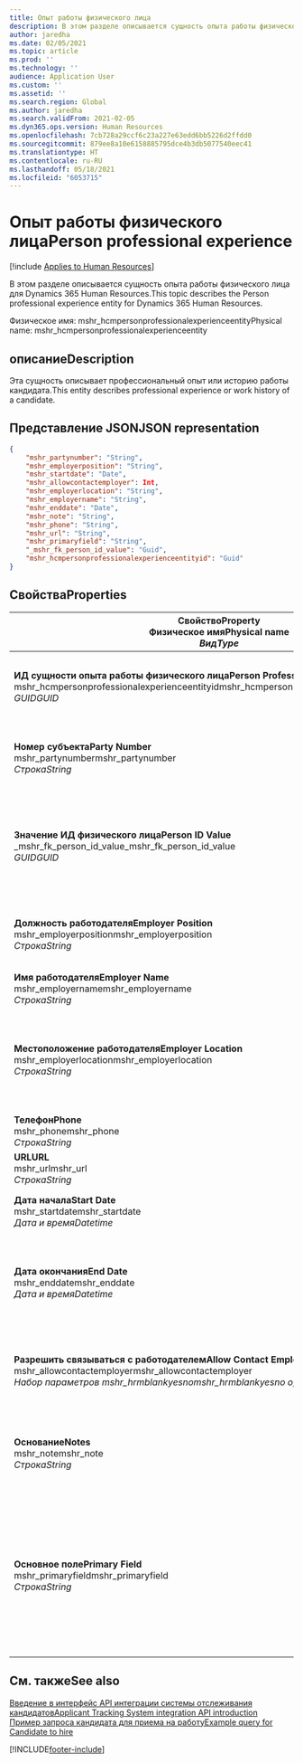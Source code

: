 ```yaml
---
title: Опыт работы физического лица
description: В этом разделе описывается сущность опыта работы физического лица для Dynamics 365 Human Resources.
author: jaredha
ms.date: 02/05/2021
ms.topic: article
ms.prod: ''
ms.technology: ''
audience: Application User
ms.custom: ''
ms.assetid: ''
ms.search.region: Global
ms.author: jaredha
ms.search.validFrom: 2021-02-05
ms.dyn365.ops.version: Human Resources
ms.openlocfilehash: 7cb728a29ccf6c23a227e63edd6bb5226d2ffdd0
ms.sourcegitcommit: 879ee8a10e6158885795dce4b3db5077540eec41
ms.translationtype: HT
ms.contentlocale: ru-RU
ms.lasthandoff: 05/18/2021
ms.locfileid: "6053715"
---
```

# <a name="person-professional-experience"></a><span data-ttu-id="a410f-103">Опыт работы физического лица</span><span class="sxs-lookup"><span data-stu-id="a410f-103">Person professional experience</span></span>

[!include [Applies to Human Resources](../includes/applies-to-hr.md)]

<span data-ttu-id="a410f-104">В этом разделе описывается сущность опыта работы физического лица для Dynamics 365 Human Resources.</span><span class="sxs-lookup"><span data-stu-id="a410f-104">This topic describes the Person professional experience entity for Dynamics 365 Human Resources.</span></span>

<span data-ttu-id="a410f-105">Физическое имя: mshr_hcmpersonprofessionalexperienceentity</span><span class="sxs-lookup"><span data-stu-id="a410f-105">Physical name: mshr_hcmpersonprofessionalexperienceentity</span></span>

## <a name="description"></a><span data-ttu-id="a410f-106">описание</span><span class="sxs-lookup"><span data-stu-id="a410f-106">Description</span></span>

<span data-ttu-id="a410f-107">Эта сущность описывает профессиональный опыт или историю работы кандидата.</span><span class="sxs-lookup"><span data-stu-id="a410f-107">This entity describes professional experience or work history of a candidate.</span></span>

## <a name="json-representation"></a><span data-ttu-id="a410f-108">Представление JSON</span><span class="sxs-lookup"><span data-stu-id="a410f-108">JSON representation</span></span>

```json
{
    "mshr_partynumber": "String",
    "mshr_employerposition": "String",
    "mshr_startdate": "Date",
    "mshr_allowcontactemployer": Int,
    "mshr_employerlocation": "String",
    "mshr_employername": "String",
    "mshr_enddate": "Date",
    "mshr_note": "String",
    "mshr_phone": "String",
    "mshr_url": "String",
    "mshr_primaryfield": "String",
    "_mshr_fk_person_id_value": "Guid",
    "mshr_hcmpersonprofessionalexperienceentityid": "Guid"
}
```

## <a name="properties"></a><span data-ttu-id="a410f-109">Свойства</span><span class="sxs-lookup"><span data-stu-id="a410f-109">Properties</span></span>

| <span data-ttu-id="a410f-110">Свойство</span><span class="sxs-lookup"><span data-stu-id="a410f-110">Property</span></span><br><span data-ttu-id="a410f-111">**Физическое имя**</span><span class="sxs-lookup"><span data-stu-id="a410f-111">**Physical name**</span></span><br><span data-ttu-id="a410f-112">**_Вид_**</span><span class="sxs-lookup"><span data-stu-id="a410f-112">**_Type_**</span></span> | <span data-ttu-id="a410f-113">Использование</span><span class="sxs-lookup"><span data-stu-id="a410f-113">Use</span></span> | <span data-ttu-id="a410f-114">описание</span><span class="sxs-lookup"><span data-stu-id="a410f-114">Description</span></span> |
| --- | --- | --- |
| <span data-ttu-id="a410f-115">**ИД сущности опыта работы физического лица**</span><span class="sxs-lookup"><span data-stu-id="a410f-115">**Person Professional Experience Entity ID**</span></span><br><span data-ttu-id="a410f-116">mshr_hcmpersonprofessionalexperienceentityid</span><span class="sxs-lookup"><span data-stu-id="a410f-116">mshr_hcmpersonprofessionalexperienceentityid</span></span><br><span data-ttu-id="a410f-117">*GUID*</span><span class="sxs-lookup"><span data-stu-id="a410f-117">*GUID*</span></span> | <span data-ttu-id="a410f-118">Только для чтения</span><span class="sxs-lookup"><span data-stu-id="a410f-118">Read-only</span></span><br><span data-ttu-id="a410f-119">Требуется</span><span class="sxs-lookup"><span data-stu-id="a410f-119">Required</span></span> | <span data-ttu-id="a410f-120">Созданный системой уникальный идентификатор записи сущности.</span><span class="sxs-lookup"><span data-stu-id="a410f-120">System-generated unique identifier for the entity record.</span></span> |
| <span data-ttu-id="a410f-121">**Номер субъекта**</span><span class="sxs-lookup"><span data-stu-id="a410f-121">**Party Number**</span></span><br><span data-ttu-id="a410f-122">mshr_partynumber</span><span class="sxs-lookup"><span data-stu-id="a410f-122">mshr_partynumber</span></span><br><span data-ttu-id="a410f-123">*Строка*</span><span class="sxs-lookup"><span data-stu-id="a410f-123">*String*</span></span> | <span data-ttu-id="a410f-124">Чтение/запись</span><span class="sxs-lookup"><span data-stu-id="a410f-124">Read/write</span></span><br><span data-ttu-id="a410f-125">Требуется</span><span class="sxs-lookup"><span data-stu-id="a410f-125">Required</span></span> | <span data-ttu-id="a410f-126">Уникальный идентификатор записи физического лица для кандидата.</span><span class="sxs-lookup"><span data-stu-id="a410f-126">Unique identifier of the person record for the candidate.</span></span> |
| <span data-ttu-id="a410f-127">**Значение ИД физического лица**</span><span class="sxs-lookup"><span data-stu-id="a410f-127">**Person ID Value**</span></span><br><span data-ttu-id="a410f-128">_mshr_fk_person_id_value</span><span class="sxs-lookup"><span data-stu-id="a410f-128">_mshr_fk_person_id_value</span></span><br><span data-ttu-id="a410f-129">*GUID*</span><span class="sxs-lookup"><span data-stu-id="a410f-129">*GUID*</span></span> | <span data-ttu-id="a410f-130">Только для чтения</span><span class="sxs-lookup"><span data-stu-id="a410f-130">Read-only</span></span><br><span data-ttu-id="a410f-131">Требуется</span><span class="sxs-lookup"><span data-stu-id="a410f-131">Required</span></span><br><span data-ttu-id="a410f-132">Внешний ключ: mshr_dirpersonentityid сущности mshr_dirpersonentity</span><span class="sxs-lookup"><span data-stu-id="a410f-132">Foreign key: mshr_dirpersonentityid of mshr_dirpersonentity</span></span> | <span data-ttu-id="a410f-133">Созданный системой уникальный идентификатор записи сущности физического лица.</span><span class="sxs-lookup"><span data-stu-id="a410f-133">System-generated unique identifier of the person entity record.</span></span> |
| <span data-ttu-id="a410f-134">**Должность работодателя**</span><span class="sxs-lookup"><span data-stu-id="a410f-134">**Employer Position**</span></span><br><span data-ttu-id="a410f-135">mshr_employerposition</span><span class="sxs-lookup"><span data-stu-id="a410f-135">mshr_employerposition</span></span><br><span data-ttu-id="a410f-136">*Строка*</span><span class="sxs-lookup"><span data-stu-id="a410f-136">*String*</span></span> | <span data-ttu-id="a410f-137">Чтение/запись</span><span class="sxs-lookup"><span data-stu-id="a410f-137">Read/write</span></span><br><span data-ttu-id="a410f-138">Требуется</span><span class="sxs-lookup"><span data-stu-id="a410f-138">Required</span></span> | <span data-ttu-id="a410f-139">Заголовок должности, занимаемой кандидатом во время занятости.</span><span class="sxs-lookup"><span data-stu-id="a410f-139">The position title held by the candidate while under employment.</span></span> |
| <span data-ttu-id="a410f-140">**Имя работодателя**</span><span class="sxs-lookup"><span data-stu-id="a410f-140">**Employer Name**</span></span><br><span data-ttu-id="a410f-141">mshr_employername</span><span class="sxs-lookup"><span data-stu-id="a410f-141">mshr_employername</span></span><br><span data-ttu-id="a410f-142">*Строка*</span><span class="sxs-lookup"><span data-stu-id="a410f-142">*String*</span></span> | <span data-ttu-id="a410f-143">Чтение/запись</span><span class="sxs-lookup"><span data-stu-id="a410f-143">Read/write</span></span><br><span data-ttu-id="a410f-144">Требуется</span><span class="sxs-lookup"><span data-stu-id="a410f-144">Required</span></span> | <span data-ttu-id="a410f-145">Имя работодателя.</span><span class="sxs-lookup"><span data-stu-id="a410f-145">The name of the employer.</span></span> |
| <span data-ttu-id="a410f-146">**Местоположение работодателя**</span><span class="sxs-lookup"><span data-stu-id="a410f-146">**Employer Location**</span></span><br><span data-ttu-id="a410f-147">mshr_employerlocation</span><span class="sxs-lookup"><span data-stu-id="a410f-147">mshr_employerlocation</span></span><br><span data-ttu-id="a410f-148">*Строка*</span><span class="sxs-lookup"><span data-stu-id="a410f-148">*String*</span></span> | <span data-ttu-id="a410f-149">Чтение/запись</span><span class="sxs-lookup"><span data-stu-id="a410f-149">Read/write</span></span><br><span data-ttu-id="a410f-150">Необязательный</span><span class="sxs-lookup"><span data-stu-id="a410f-150">Optional</span></span> | <span data-ttu-id="a410f-151">Местоположение работодателя.</span><span class="sxs-lookup"><span data-stu-id="a410f-151">The employer’s location.</span></span> <span data-ttu-id="a410f-152">Максимальная длина: 60.</span><span class="sxs-lookup"><span data-stu-id="a410f-152">Max length: 60.</span></span> <span data-ttu-id="a410f-153">Особый формат не определен и не требуется.</span><span class="sxs-lookup"><span data-stu-id="a410f-153">No specific format defined or required.</span></span> |
| <span data-ttu-id="a410f-154">**Телефон**</span><span class="sxs-lookup"><span data-stu-id="a410f-154">**Phone**</span></span><br><span data-ttu-id="a410f-155">mshr_phone</span><span class="sxs-lookup"><span data-stu-id="a410f-155">mshr_phone</span></span><br><span data-ttu-id="a410f-156">*Строка*</span><span class="sxs-lookup"><span data-stu-id="a410f-156">*String*</span></span> | <span data-ttu-id="a410f-157">Чтение/запись</span><span class="sxs-lookup"><span data-stu-id="a410f-157">Read/write</span></span><br><span data-ttu-id="a410f-158">Необязательный</span><span class="sxs-lookup"><span data-stu-id="a410f-158">Optional</span></span> | <span data-ttu-id="a410f-159">Номер телефона работодателя.</span><span class="sxs-lookup"><span data-stu-id="a410f-159">The employer’s phone number.</span></span> |
| <span data-ttu-id="a410f-160">**URL**</span><span class="sxs-lookup"><span data-stu-id="a410f-160">**URL**</span></span><br><span data-ttu-id="a410f-161">mshr_url</span><span class="sxs-lookup"><span data-stu-id="a410f-161">mshr_url</span></span><br><span data-ttu-id="a410f-162">*Строка*</span><span class="sxs-lookup"><span data-stu-id="a410f-162">*String*</span></span> | <span data-ttu-id="a410f-163">Чтение/запись</span><span class="sxs-lookup"><span data-stu-id="a410f-163">Read/write</span></span><br><span data-ttu-id="a410f-164">Необязательный</span><span class="sxs-lookup"><span data-stu-id="a410f-164">Optional</span></span> | <span data-ttu-id="a410f-165">URL-адрес веб-сайта работодателя.</span><span class="sxs-lookup"><span data-stu-id="a410f-165">The URL of the employer’s website.</span></span> |
| <span data-ttu-id="a410f-166">**Дата начала**</span><span class="sxs-lookup"><span data-stu-id="a410f-166">**Start Date**</span></span><br><span data-ttu-id="a410f-167">mshr_startdate</span><span class="sxs-lookup"><span data-stu-id="a410f-167">mshr_startdate</span></span><br><span data-ttu-id="a410f-168">*Дата и время*</span><span class="sxs-lookup"><span data-stu-id="a410f-168">*Datetime*</span></span> | <span data-ttu-id="a410f-169">Чтение/запись</span><span class="sxs-lookup"><span data-stu-id="a410f-169">Read/write</span></span><br><span data-ttu-id="a410f-170">Требуется</span><span class="sxs-lookup"><span data-stu-id="a410f-170">Required</span></span> | <span data-ttu-id="a410f-171">Дата начала работы кандидата.</span><span class="sxs-lookup"><span data-stu-id="a410f-171">The start date of the candidate’s employment.</span></span> |
| <span data-ttu-id="a410f-172">**Дата окончания**</span><span class="sxs-lookup"><span data-stu-id="a410f-172">**End Date**</span></span><br><span data-ttu-id="a410f-173">mshr_enddate</span><span class="sxs-lookup"><span data-stu-id="a410f-173">mshr_enddate</span></span><br><span data-ttu-id="a410f-174">*Дата и время*</span><span class="sxs-lookup"><span data-stu-id="a410f-174">*Datetime*</span></span> | <span data-ttu-id="a410f-175">Чтение/запись</span><span class="sxs-lookup"><span data-stu-id="a410f-175">Read/write</span></span><br><span data-ttu-id="a410f-176">Необязательный</span><span class="sxs-lookup"><span data-stu-id="a410f-176">Optional</span></span> | <span data-ttu-id="a410f-177">Дата окончания работы кандидата или значение NULL, если кандидат все еще работает здесь.</span><span class="sxs-lookup"><span data-stu-id="a410f-177">The end date of the candidate’s employment, or null if the candidate is still employed here.</span></span> |
| <span data-ttu-id="a410f-178">**Разрешить связываться с работодателем**</span><span class="sxs-lookup"><span data-stu-id="a410f-178">**Allow Contact Employer**</span></span><br><span data-ttu-id="a410f-179">mshr_allowcontactemployer</span><span class="sxs-lookup"><span data-stu-id="a410f-179">mshr_allowcontactemployer</span></span><br><span data-ttu-id="a410f-180">*Набор параметров mshr_hrmblankyesno*</span><span class="sxs-lookup"><span data-stu-id="a410f-180">*mshr_hrmblankyesno option set*</span></span> | <span data-ttu-id="a410f-181">Чтение/запись</span><span class="sxs-lookup"><span data-stu-id="a410f-181">Read/write</span></span><br><span data-ttu-id="a410f-182">Необязательный</span><span class="sxs-lookup"><span data-stu-id="a410f-182">Optional</span></span> | <span data-ttu-id="a410f-183">Указывает, разрешает ли кандидат связь с предыдущим работодателем.</span><span class="sxs-lookup"><span data-stu-id="a410f-183">Signifies whether the candidate allows contacting the previous employer.</span></span> |
| <span data-ttu-id="a410f-184">**Основание**</span><span class="sxs-lookup"><span data-stu-id="a410f-184">**Notes**</span></span><br><span data-ttu-id="a410f-185">mshr_note</span><span class="sxs-lookup"><span data-stu-id="a410f-185">mshr_note</span></span><br><span data-ttu-id="a410f-186">*Строка*</span><span class="sxs-lookup"><span data-stu-id="a410f-186">*String*</span></span> | <span data-ttu-id="a410f-187">Чтение/запись</span><span class="sxs-lookup"><span data-stu-id="a410f-187">Read/write</span></span><br><span data-ttu-id="a410f-188">Необязательный</span><span class="sxs-lookup"><span data-stu-id="a410f-188">Optional</span></span> | <span data-ttu-id="a410f-189">Примечания для использования сотрудником или менеджером по найму персонала.</span><span class="sxs-lookup"><span data-stu-id="a410f-189">Notes for use by the recruiter or hiring manager.</span></span> |
| <span data-ttu-id="a410f-190">**Основное поле**</span><span class="sxs-lookup"><span data-stu-id="a410f-190">**Primary Field**</span></span><br><span data-ttu-id="a410f-191">mshr_primaryfield</span><span class="sxs-lookup"><span data-stu-id="a410f-191">mshr_primaryfield</span></span><br><span data-ttu-id="a410f-192">*Строка*</span><span class="sxs-lookup"><span data-stu-id="a410f-192">*String*</span></span> | <span data-ttu-id="a410f-193">Только для чтения</span><span class="sxs-lookup"><span data-stu-id="a410f-193">Read-only</span></span><br><span data-ttu-id="a410f-194">Требуется</span><span class="sxs-lookup"><span data-stu-id="a410f-194">Required</span></span> | <span data-ttu-id="a410f-195">Поле, используемое в качестве первичного идентификатора записи сущности.</span><span class="sxs-lookup"><span data-stu-id="a410f-195">Field used as a primary identifier of the entity record.</span></span> <span data-ttu-id="a410f-196">Комбинация номера субъекта, начальной даты, должности работодателя и имени работодателя.</span><span class="sxs-lookup"><span data-stu-id="a410f-196">Combination of party number, start date, employer position, and employer name.</span></span> |

## <a name="see-also"></a><span data-ttu-id="a410f-197">См. также</span><span class="sxs-lookup"><span data-stu-id="a410f-197">See also</span></span>

[<span data-ttu-id="a410f-198">Введение в интерфейс API интеграции системы отслеживания кандидатов</span><span class="sxs-lookup"><span data-stu-id="a410f-198">Applicant Tracking System integration API introduction</span></span>](hr-admin-integration-ats-api-introduction.md)<br>
[<span data-ttu-id="a410f-199">Пример запроса кандидата для приема на работу</span><span class="sxs-lookup"><span data-stu-id="a410f-199">Example query for Candidate to hire</span></span>](hr-admin-integration-ats-api-candidate-to-hire-example-query.md)



[!INCLUDE[footer-include](../includes/footer-banner.md)]
